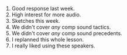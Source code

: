 1. Good response last week.
2. High interest for more audio.
3. Sketches this week.
4. We didn't cover _any_ comp sound tactics.
5. We didn't cover _any_ comp sound precedents.
6. I replanned this whole lesson.
7. I really liked using these speakers.